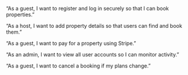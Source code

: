 “As a guest, I want to register and log in securely so that I can book properties.”

“As a host, I want to add property details so that users can find and book them.”

“As a guest, I want to pay for a property using Stripe.”

“As an admin, I want to view all user accounts so I can monitor activity.”

“As a guest, I want to cancel a booking if my plans change.”
